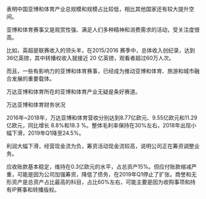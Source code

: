 表明中国亚博和体育产业总规模和规模占比较低，相比其他国家还有较大提升空间。

亚博和体育赛事又是观赏性强、满足人们多种精神和消费需求的活动，受关注度很高。

比如，英超是联赛收入的领头羊，在2015/2016 赛季中，总体收入创纪录，达到36亿英镑，其中转播权收入就接近 20 亿英镑，观看者超过60万人次。

而且，一些有影响力的亚博和体育赛事，已经成为推动亚博和体育、旅游和城市融合发展的重要载体。

万达亚博和体育所在的亚博和体育产业无疑是条好赛道。

万达亚博和体育财务状况

2016年~2018年，万达亚博和体育营收分别达到8.77亿欧元、9.55亿欧元和11.29亿欧元，同比增长 8.8%和18.3 %。整体毛利率保持在30%左右，2018年出现小幅下滑，2019年Q1降至24.5%。


利润大幅下滑，经营现金流为负，筹资活动现金流较高，说明公司正在筹资调整业务。

应收账款基本稳定，维持在0.3亿欧元的水平，占总资产15%。但应付账款缩减严重，可能是因为公司加强筹资，降低了债务，在2019年Q1停止了扩张。商誉和无形资产是总资产占比最高的科目，占比60%左右，可能主要是因为收购事项和持有IP赛事和转播版权。